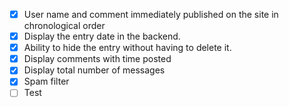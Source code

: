 - [X] User name and comment immediately published on the site in chronological order
- [X] Display the entry date in the backend.
- [X] Ability to hide the entry without having to delete it.
- [X] Display comments with time posted
- [X] Display total number of messages
- [X] Spam filter
- [ ] Test
